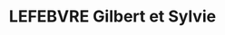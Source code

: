 ---
title: "LEFEBVRE Gilbert et Sylvie"
url: /surgeres/lefebvre-gilbert-et-sylvie/
shop: commodité
---